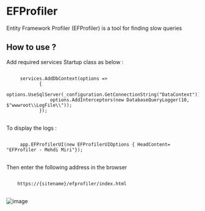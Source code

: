 # EFProfiler
Entity Framework Profiler (EFProfiler) is a tool for finding slow queries

<h2>How to use ?</h2>
Add required services Startup class as below :

<pre lang="code">
<code>
     services.AddDbContext<DataContext>(options =>
            {
                options.UseSqlServer(_configuration.GetConnectionString("DataContext"));
                options.AddInterceptors(new DatabaseQueryLogger(10, $"wwwroot\\LogFile\\"));
            });
</code>
</pre>

To display the logs :
<pre lang="code">
<code>
     app.EFProfilerUI(new EFProfilerUIOptions { HeadContent= "EFProfiler - Mehdi Miri"});
</code>
</pre>
Then enter the following address in the browser
<pre lang="code">
<code>
    https://{sitename}/efprofiler/index.html
</code>
</pre>
![image](https://drive.google.com/uc?export=view&id=1LiQwjmudVo-WdQ9m-Ps1tFCDgZMtFXd2)
